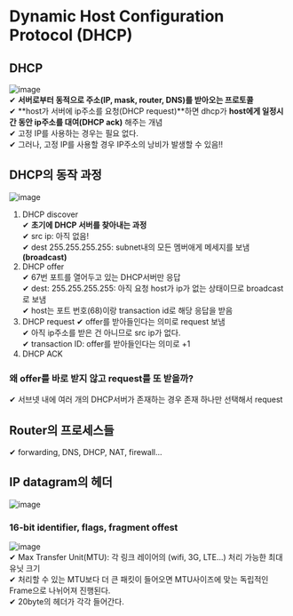 # Dynamic Host Configuration Protocol (DHCP)

## DHCP

![image](https://user-images.githubusercontent.com/109324637/197391065-44b0cab9-48f0-402f-8066-36e1e6153c75.png)  
✔ **서버로부터 동적으로 주소(IP, mask, router, DNS)를 받아오는 프로토콜**  
✔ **host가 서버에 ip주소를 요청(DHCP request)**하면 dhcp가 **host에게 일정시간 동안 ip주소를 대여(DHCP ack)** 해주는 개념  
✔ 고정 IP를 사용하는 경우는 필요 없다.  
✔ 그러나, 고정 IP를 사용할 경우 IP주소의 낭비가 발생할 수 있음!!

## DHCP의 동작 과정

![image](https://user-images.githubusercontent.com/109324637/197391122-c572c744-1ab6-4a33-9e21-610e53363040.png)

1. DHCP discover  
   ✔ **초기에 DHCP 서버를 찾아내는 과정**  
   ✔ src ip: 아직 없음!  
   ✔ dest 255.255.255.255: subnet내의 모든 멤버애게 메세지를 보냄 **(broadcast)**
2. DHCP offer  
   ✔ 67번 포트를 열어두고 있는 DHCP서버만 응답  
   ✔ dest: 255.255.255.255: 아직 요청 host가 ip가 없는 상태이므로 broadcast로 보냄  
   ✔ host는 포트 번호(68)이랑 transaction id로 해당 응답을 받음
3. DHCP request
   ✔ offer를 받아들인다는 의미로 request 보냄  
   ✔ 아직 ip주소를 받은 건 아니므로 src ip가 없다.  
   ✔ transaction ID: offer를 받아들인다는 의미로 +1
4. DHCP ACK

### 왜 offer를 바로 받지 않고 request를 또 받을까?

✔ 서브넷 내에 여러 개의 DHCP서버가 존재하는 경우 존재 하나만 선택해서 request

## Router의 프로세스들

✔ forwarding, DNS, DHCP, NAT, firewall...

## IP datagram의 헤더

![image](https://user-images.githubusercontent.com/109324637/197392973-8a905f29-576b-4791-874f-ecea2f1d5d4f.png)

### 16-bit identifier, flags, fragment offest

![image](https://user-images.githubusercontent.com/109324637/197393146-6bb908e6-1aed-4ed3-affd-4cb8dbd69098.png)  
✔ Max Transfer Unit(MTU): 각 링크 레이어의 (wifi, 3G, LTE...) 처리 가능한 최대 유닛 크기  
✔ 처리할 수 있는 MTU보다 더 큰 패킷이 들어오면 MTU사이즈에 맞는 독립적인 Frame으로 나뉘어져 진행된다.  
✔ 20byte의 헤더가 각각 들어간다.
